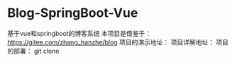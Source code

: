# Blog-SpringBoot-Vue
基于vue和springboot的博客系统
本项目是借鉴于：https://gitee.com/zhang_hanzhe/blog
项目的演示地址：
项目详解地址：
项目的部署：
git clone 
